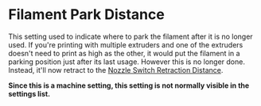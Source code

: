 Filament Park Distance
====
This setting used to indicate where to park the filament after it is no longer used. If you're printing with multiple extruders and one of the extruders doesn't need to print as high as the other, it would put the filament in a parking position just after its last usage. However this is no longer done. Instead, it'll now retract to the [Nozzle Switch Retraction Distance](switch_extruder_retraction_amount.md).

**Since this is a machine setting, this setting is not normally visible in the settings list.**